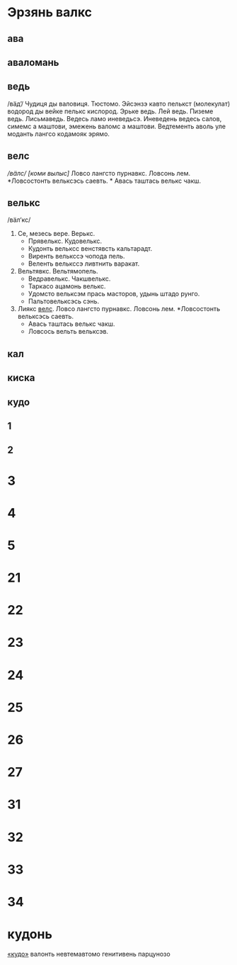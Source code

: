 # Эрзянь валкс

## ава

## аваломань

## ведь
   /вӓд’/
   Чудиця ды валовиця. Тюстомо. Эйсэнзэ кавто пелькст (молекулат) водород ды вейке пелькс кислород.
   Эрьке ведь.
   Лей ведь.
   Пиземе ведь.
   Лисьмаведь.
   Ведесь ламо иневедьсэ.
   Иневедень ведесь салов, симемс а маштови, эмежень валомс а маштови.
   Ведтементь аволь уле моданть лангсо кодамояк эрямо.

## велс
   _/вӓлс/_
  _[коми вылыс]_
  Ловсо лангсто пурнавкс. Ловсонь лем.
      *Ловсостонть вельксэсь саевть.
      * Авась таштась велькс чакш.

## велькс
   /вӓл‘кс/
   1) Се, мезесь вере. Верькс.
      * Прявелькс. Кудовелькс.
      * Кудонть вельксс венстявсть кальтарадт.
      * Виренть велькссэ чопода пель.
      * Веленть велькссэ ливтнить варакат.
   2) Вельтявкс. Вельтямопель.
      * Ведравелькс. Чакшвелькс.
      * Таркасо ацамонь велькс.
      * Удомсто вельксэм прась масторов, удынь штадо рунго.
      * Пальтовельксэсь сэнь.
   3) Лиякс [велс](#велс). Ловсо лангсто пурнавкс. Ловсонь лем.
      *Ловсостонть вельксэсь саевть.
      * Авась таштась велькс чакш.
      * Ловсось вельть вельксэв.

## кал

## киска

## кудо

## 1

## 2

# 3

# 4

# 5

# 21

# 22

# 23

# 24

# 25

# 26

# 27

# 31

# 32

# 33

# 34


# кудонь
[«кудо»](https://rueter.github.io/emerald/dictionaries/docs/myv_erzjanj_valks.html#кудо) валонть невтемавтомо генитивень парцунозо

